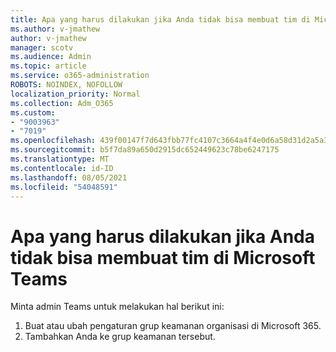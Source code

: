 ```yaml
---
title: Apa yang harus dilakukan jika Anda tidak bisa membuat tim di Microsoft Teams
ms.author: v-jmathew
author: v-jmathew
manager: scotv
ms.audience: Admin
ms.topic: article
ms.service: o365-administration
ROBOTS: NOINDEX, NOFOLLOW
localization_priority: Normal
ms.collection: Adm_O365
ms.custom:
- "9003963"
- "7019"
ms.openlocfilehash: 439f00147f7d643fbb77fc4107c3664a4f4e0d6a58d31d2a5a33599fab16185f
ms.sourcegitcommit: b5f7da89a650d2915dc652449623c78be6247175
ms.translationtype: MT
ms.contentlocale: id-ID
ms.lasthandoff: 08/05/2021
ms.locfileid: "54048591"
---
```

# <a name="what-to-do-if-you-cant-create-a-team-in-microsoft-teams"></a>Apa yang harus dilakukan jika Anda tidak bisa membuat tim di Microsoft Teams

Minta admin Teams untuk melakukan hal berikut ini:

1. Buat atau ubah pengaturan grup keamanan organisasi di Microsoft 365.
2. Tambahkan Anda ke grup keamanan tersebut.
